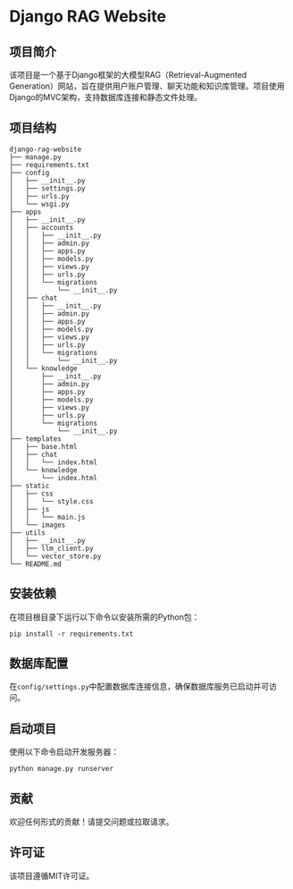 # Django RAG Website

## 项目简介
该项目是一个基于Django框架的大模型RAG（Retrieval-Augmented Generation）网站，旨在提供用户账户管理、聊天功能和知识库管理。项目使用Django的MVC架构，支持数据库连接和静态文件处理。

## 项目结构
```
django-rag-website
├── manage.py
├── requirements.txt
├── config
│   ├── __init__.py
│   ├── settings.py
│   ├── urls.py
│   └── wsgi.py
├── apps
│   ├── __init__.py
│   ├── accounts
│   │   ├── __init__.py
│   │   ├── admin.py
│   │   ├── apps.py
│   │   ├── models.py
│   │   ├── views.py
│   │   ├── urls.py
│   │   └── migrations
│   │       └── __init__.py
│   ├── chat
│   │   ├── __init__.py
│   │   ├── admin.py
│   │   ├── apps.py
│   │   ├── models.py
│   │   ├── views.py
│   │   ├── urls.py
│   │   └── migrations
│   │       └── __init__.py
│   └── knowledge
│       ├── __init__.py
│       ├── admin.py
│       ├── apps.py
│       ├── models.py
│       ├── views.py
│       ├── urls.py
│       └── migrations
│           └── __init__.py
├── templates
│   ├── base.html
│   ├── chat
│   │   └── index.html
│   └── knowledge
│       └── index.html
├── static
│   ├── css
│   │   └── style.css
│   ├── js
│   │   └── main.js
│   └── images
├── utils
│   ├── __init__.py
│   ├── llm_client.py
│   └── vector_store.py
└── README.md
```

## 安装依赖
在项目根目录下运行以下命令以安装所需的Python包：
```
pip install -r requirements.txt
```

## 数据库配置
在`config/settings.py`中配置数据库连接信息，确保数据库服务已启动并可访问。

## 启动项目
使用以下命令启动开发服务器：
```
python manage.py runserver
```

## 贡献
欢迎任何形式的贡献！请提交问题或拉取请求。

## 许可证
该项目遵循MIT许可证。